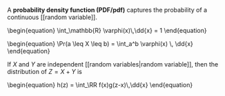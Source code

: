 A **probability density function (PDF/pdf)** captures the probability of a continuous [[random variable]].

\begin{equation}
\int_\mathbb{R} \varphi(x)\\,\dd{x} = 1
\end{equation}

\begin{equation}
\Pr(a \leq X \leq b) = \int_a^b \varphi(x) \\, \dd{x}
\end{equation}

If $X$ and $Y$ are independent [[random variables|random variable]], then the distribution of $Z=X+Y$ is

\begin{equation}
h(z) = \int_\RR f(x)g(z-x)\\,\dd{x}
\end{equation}